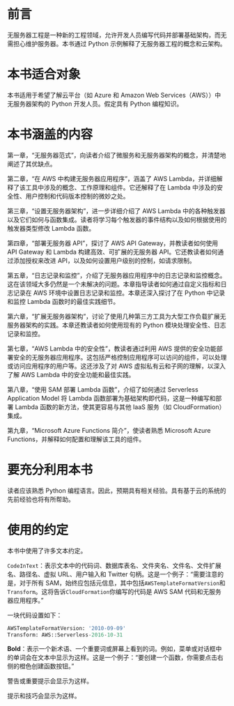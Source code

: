 # 前言

无服务器工程是一种新的工程领域，允许开发人员编写代码并部署基础架构，而无需担心维护服务器。本书通过 Python 示例解释了无服务器工程的概念和云架构。

# 本书适合对象

本书适用于希望了解云平台（如 Azure 和 Amazon Web Services（AWS））中无服务器架构的 Python 开发人员。假定具有 Python 编程知识。

# 本书涵盖的内容

第一章，“无服务器范式”，向读者介绍了微服务和无服务器架构的概念，并清楚地阐述了其优缺点。

第二章，“在 AWS 中构建无服务器应用程序”，涵盖了 AWS Lambda，并详细解释了该工具中涉及的概念、工作原理和组件。它还解释了在 Lambda 中涉及的安全性、用户控制和代码版本控制的微妙之处。

第三章，“设置无服务器架构”，进一步详细介绍了 AWS Lambda 中的各种触发器以及它们如何与函数集成。读者将学习每个触发器的事件结构以及如何根据使用的触发器类型修改 Lambda 函数。

第四章，“部署无服务器 API”，探讨了 AWS API Gateway，并教读者如何使用 API Gateway 和 Lambda 构建高效、可扩展的无服务器 API。它还教读者如何通过添加授权来改进 API，以及如何设置用户级别的控制，如请求限制。

第五章，“日志记录和监控”，介绍了无服务器应用程序中的日志记录和监控概念。这在该领域大多仍然是一个未解决的问题。本章指导读者如何通过自定义指标和日志记录在 AWS 环境中设置日志记录和监控。本章还深入探讨了在 Python 中记录和监控 Lambda 函数时的最佳实践细节。

第六章，“扩展无服务器架构”，讨论了使用几种第三方工具为大型工作负载扩展无服务器架构的实践。本章还教读者如何使用现有的 Python 模块处理安全性、日志记录和监控。

第七章，“AWS Lambda 中的安全性”，教读者通过利用 AWS 提供的安全功能部署安全的无服务器应用程序。这包括严格控制应用程序可以访问的组件，可以处理或访问应用程序的用户等。这还涉及了对 AWS 虚拟私有云和子网的理解，以深入了解 AWS Lambda 中的安全功能和最佳实践。

第八章，“使用 SAM 部署 Lambda 函数”，介绍了如何通过 Serverless Application Model 将 Lambda 函数部署为基础架构即代码，这是一种编写和部署 Lambda 函数的新方法，使其更容易与其他 IaaS 服务（如 CloudFormation）集成。

第九章，“Microsoft Azure Functions 简介”，使读者熟悉 Microsoft Azure Functions，并解释如何配置和理解该工具的组件。

# 要充分利用本书

读者应该熟悉 Python 编程语言。因此，预期具有相关经验。具有基于云的系统的先前经验也将有所帮助。

# 使用的约定

本书中使用了许多文本约定。

`CodeInText`：表示文本中的代码词、数据库表名、文件夹名、文件名、文件扩展名、路径名、虚拟 URL、用户输入和 Twitter 句柄。这是一个例子：“需要注意的是，对于所有 SAM，始终应包括元信息，其中包括`AWSTemplateFormatVersion`和`Transform`。这将告诉`CloudFormation`你编写的代码是 AWS SAM 代码和无服务器应用程序。”

一块代码设置如下：

```py
AWSTemplateFormatVersion: '2010-09-09'
Transform: AWS::Serverless-2016-10-31
```

**Bold**：表示一个新术语、一个重要词或屏幕上看到的词。例如，菜单或对话框中的单词会在文本中显示为这样。这是一个例子：“要创建一个函数，你需要点击右侧的橙色创建函数按钮。”

警告或重要提示会显示为这样。

提示和技巧会显示为这样。
